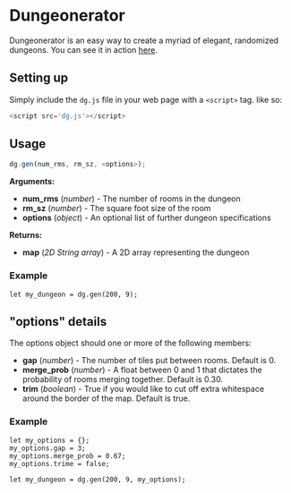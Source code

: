 # Dungeonerator
Dungeonerator is an easy way to create a myriad of elegant, randomized dungeons. You can see it in action [here](http://samchristopherlee.com/dungeonerator/).
## Setting up
Simply include the `dg.js` file in your web page with a `<script>` tag. like so:
```js
<script src='dg.js'></script>
```
## Usage
```js
dg.gen(num_rms, rm_sz, <options>);
```
__Arguments:__ 
* __num_rms__ (*number*) - The number of rooms in the dungeon
* __rm_sz__ (*number*) - The square foot size of the room
* __options__ (*object*) - An optional list of further dungeon specifications

__Returns:__
* __map__ (*2D String array*) - A 2D array representing the dungeon

### Example
```
let my_dungeon = dg.gen(200, 9);
```

## "options" details
The options object should one or more of the following members:
* __gap__ (*number*) - The number of tiles put between rooms. Default is 0.
* __merge_prob__ (*number*) - A float between 0 and 1 that dictates the probability of rooms merging together. Default is 0.30.
* __trim__ (*boolean*) - True if you would like to cut off extra whitespace around the border of the map. Default is true.

### Example
```
let my_options = {};
my_options.gap = 3;
my_options.merge_prob = 0.67;
my_options.trime = false;

let my_dungeon = dg.gen(200, 9, my_options);
```
